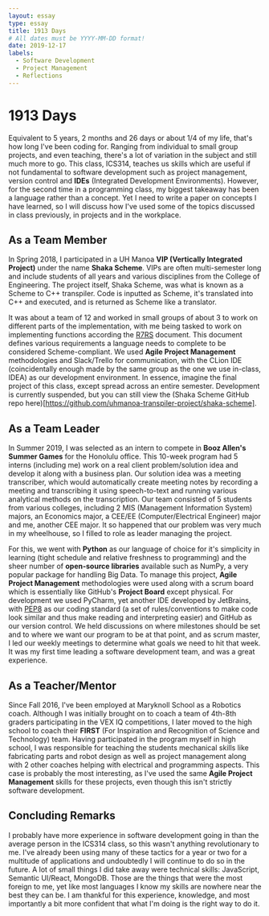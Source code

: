 ```yaml
---
layout: essay
type: essay
title: 1913 Days
# All dates must be YYYY-MM-DD format!
date: 2019-12-17
labels:
  - Software Development
  - Project Management
  - Reflections
---
```

# 1913 Days

Equivalent to 5 years, 2 months and 26 days or about 1/4 of my life, that's how long I've been coding for. Ranging from individual to small group projects, and even teaching, there's a lot of variation in the subject and still much more to go. This class, ICS314, teaches us skills which are useful if not fundamental to software development such as project management, version control and **IDEs** (Integrated Development Environments). However, for the second time in a programming class, my biggest takeaway has been a language rather than a concept. Yet I need to write a paper on concepts I have learned, so I will discuss how I've used some of the topics discussed in class previously, in projects and in the workplace.

## As a Team Member

  In Spring 2018, I participated in a UH Manoa **VIP (Vertically Integrated Project)** under the name **Shaka Scheme**. VIPs are often multi-semester long and include students of all years and various disciplines from the College of Engineering. The project itself, Shaka Scheme, was what is known as a Scheme to C++ transpiler. Code is inputted as Scheme, it's translated into C++ and executed, and is returned as Scheme like a translator. 

  It was about a team of 12 and worked in small groups of about 3 to work on different parts of the implementation, with me being tasked to work on implementing functions according the [R7RS](https://bitbucket.org/cowan/r7rs-wg1-infra/src/default/R7RSHomePage.md) document. This document defines various requirements a language needs to complete to be considered Scheme-compliant. We used **Agile Project Management** methodologies and Slack/Trello for communication, with the CLion IDE (coincidentally enough made by the same group as the one we use in-class, IDEA) as our development environment. In essence, imagine the final project of this class, except spread across an entire semester. Development is currently suspended, but you can still view the (Shaka Scheme GitHub repo here)[https://github.com/uhmanoa-transpiler-project/shaka-scheme].

## As a Team Leader

  In Summer 2019, I was selected as an intern to compete in **Booz Allen's Summer Games** for the Honolulu office. This 10-week program had 5 interns (including me) work on a real client problem/solution idea and develop it along with a business plan. Our solution idea was a meeting transcriber, which would automatically create meeting notes by recording a meeting and transcribing it using speech-to-text and running various analytical methods on the transcription. Our team consisted of 5 students from various colleges, including 2 MIS (Management Information System) majors, an Economics major, a CEE/EE (Computer/Electrical Engineer) major and me, another CEE major. It so happened that our problem was very much in my wheelhouse, so I filled to role as leader managing the project.
  
  For this, we went with **Python** as our language of choice for it's simplicity in learning (tight schedule and relative freshness to programming) and the sheer number of **open-source libraries** available such as NumPy, a very popular package for handling Big Data. To manage this project, **Agile Project Management** methodologies were used along with a scrum board which is essentially like GitHub's **Project Board** except physical. For development we used PyCharm, yet another IDE developed by JetBrains, with [PEP8](https://www.python.org/dev/peps/pep-0008/) as our coding standard (a set of rules/conventions to make code look similar and thus make reading and interpreting easier) and GitHub as our version control. We held discussions on where milestones should be set and to where we want our program to be at that point, and as scrum master, I led our weekly meetings to determine what goals we need to hit that week. It was my first time leading a software development team, and was a great experience.
  
## As a Teacher/Mentor
  
  Since Fall 2016, I've been employed at Maryknoll School as a Robotics coach. Although I was initially brought on to coach a team of 4th-8th graders participating in the VEX IQ competitions, I later moved to the high school to coach their **FIRST** (For Inspiration and Recognition of Science and Technology) team. Having participated in the program myself in high school, I was responsible for teaching the students mechanical skills like fabricating parts and robot design as well as project management along with 2 other coaches helping with electrical and programming aspects. This case is probably the most interesting, as I've used the same **Agile Project Management** skills for these projects, even though this isn't strictly software development.
  
## Concluding Remarks
 
  I probably have more experience in software development going in than the average person in the ICS314 class, so this wasn't anything revolutionary to me. I've already been using many of these tactics for a year or two for a multitude of applications  and undoubtedly I will continue to do so in the future. A lot of small things I did take away were technical skills: JavaScript, Semantic UI/React, MongoDB. Those are the things that were the most foreign to me, yet like most languages I know my skills are nowhere near the best they can be. I am thankful for this experience, knowledge, and most importantly a bit more confident that what I'm doing is the right way to do it.
